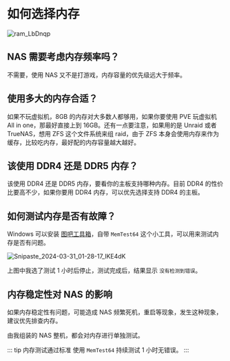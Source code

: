 # 如何选择内存

![ram_LbDnqp](https://img-1255332810.cos.ap-chengdu.myqcloud.com/ram_LbDnqp.jpg)

## NAS 需要考虑内存频率吗？

不需要，使用 NAS 又不是打游戏，内存容量的优先级远大于频率。

## 使用多大的内存合适？

如果不玩虚拟机，8GB 的内存对大多数人都够用，如果你要使用 PVE 玩虚拟机 All in one，那最好直接上到 16GB。还有一点要注意，如果用的是 Unraid 或者 TrueNAS，想用 ZFS 这个文件系统来组 raid，由于 ZFS 本身会使用内存来作为缓存，比较吃内存，最好配的内存容量越大越好。

## 该使用 DDR4 还是 DDR5 内存？

该使用 DDR4 还是 DDR5 内存，要看你的主板支持哪种内存。目前 DDR4 的性价比要高不少，如果你要用 DDR4 内存，可以优先选择支持 DDR4 的主板。

## 如何测试内存是否有故障？

Windows 可以安装 [图吧工具箱](https://www.tbtool.cn/)，自带 `MemTest64` 这个小工具，可以用来测试内存是否有问题。

![Snipaste_2024-03-31_01-28-17_lKE4dK](https://img-1255332810.cos.ap-chengdu.myqcloud.com/Snipaste_2024-03-31_01-28-17_lKE4dK.png)

上图中我选了测试 1 小时后停止，测试完成后，结果显示 `没有检测到错误`。

## 内存稳定性对 NAS 的影响

如果内存稳定性有问题，可能造成 NAS 频繁死机，重启等现象，发生这种现象，建议优先排查内存。

由我组装的 NAS 整机，都会对内存进行单独测试。

::: tip 内存测试通过标准
使用 `MemTest64` 持续测试 1 小时无错误。
:::